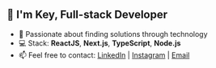 ## 👋 I'm Key, Full-stack Developer

- 💙 Passionate about finding solutions through technology
- 💻 Stack: **ReactJS**, **Next.js**, **TypeScript**, **Node.js**
- 📫 Feel free to contact: <a href="https://www.linkedin.com/in/key-yu-wan" target="_blank">LinkedIn</a> | <a href="https://www.instagram.com/keyyuwan/" target="_blank">Instagram</a> | 
<a href="mailto:keyflcbyuwan@gmail.com" target="_blank">Email</a>
